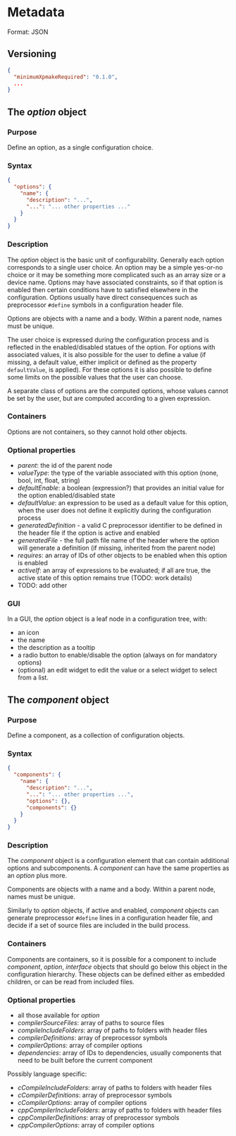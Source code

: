 # Metadata

Format: JSON

## Versioning

```json
{
  "minimumXpmakeRequired": "0.1.0",
  ...
}
```

## The _option_ object

### Purpose

Define an option, as a single configuration choice.

### Syntax

```json
{
  "options": {
    "name": {
      "description": "...",
      "...": "... other properties ..."
    }
  }
}
```

### Description

The _option_ object is the basic unit of configurability.
Generally each option corresponds to a single user choice.
An option may be a simple yes-or-no choice or it may be something more
complicated such as an array size or a device name.
Options may have associated constraints, so if that option is enabled then
certain conditions have to satisfied elsewhere in the configuration.
Options usually have direct consequences such as preprocessor `#define`
symbols in a configuration header file.

Options are objects with a name and a body. Within a parent node, names
must be unique.

The user choice is expressed during the configuration process and is
reflected in the enabled/disabled statues of the option. For options with
associated values, it is also possible for the user to define a value (if
missing, a default value, either implicit or defined as the property
`defaultValue`, is applied). For these options it is also possible to define
some limits on the possible values that the user can choose.

A separate class of options are the computed options, whose values cannot
be set by the user, but are computed according to a given expression.

### Containers

Options are not containers, so they cannot hold other objects.

### Optional properties

- _parent_: the id of the parent node
- _valueType_: the type of the variable associated with this option
  (none, bool, int, float, string)
- _defaultEnable_: a boolean (expression?) that provides an initial
  value for the option enabled/disabled state
- _defaultValue_: an expression to be used as a default value for this
  option, when the user does not define it explicitly during the
  configuration process
- _generatedDefinition_ - a valid C preprocessor identifier to be
  defined in the header file if the option is active and enabled
- _generatedFile_ - the full path file name of the header where the option
  will generate a definition (if missing, inherited from the parent node)
- _requires_: an array of IDs of other objects to be enabled when this
  option is enabled
- _activeIf_: an array of expressions to be evaluated; if all are true,
  the active state of this option remains true (TODO: work details)
- TODO: add other

### GUI

In a GUI, the _option_ object is a leaf node in a configuration tree, with:

- an icon
- the name
- the description as a tooltip
- a radio button to enable/disable the option (always on for mandatory options)
- (optional) an edit widget to edit the value or a select widget to select
  from a list.

## The _component_ object

### Purpose

Define a component, as a collection of configuration objects.

### Syntax

```json
{
  "components": {
    "name": {
      "description": "...",
      "...": "... other properties ...",
      "options": {},
      "components": {}
    }
  }
}
```

### Description

The _component_ object is a configuration element that can contain
additional options and subcomponents. A _component_ can have the
same properties as an _option_ plus more.

Components are objects with a name and a body. Within a parent node, names
must be unique.

Similarly to _option_ objects, if active and enabled, _component_ objects
can generate preprocessor `#define` lines in a configuration header file,
and decide if a set of source files are included in the build process.

### Containers

Components are containers, so it is possible for a component to include
_component_, _option_, _interface_ objects that
should go below this object in the configuration hierarchy.
These objects can be defined either as embedded children, or can be
read from included files.

### Optional properties

- all those available for _option_
- _compilerSourceFiles_: array of paths to source files
- _compileIncludeFolders_: array of paths to folders with header files
- _compilerDefinitions_: array of preprocessor symbols
- _compilerOptions_: array of compiler options
- _dependencies_: array of IDs to dependencies, usually components that need
  to be built before the current component

Possibly language specific:

- _cCompileIncludeFolders_: array of paths to folders with header files
- _cCompilerDefinitions_: array of preprocessor symbols
- _cCompilerOptions_: array of compiler options
- _cppCompilerIncludeFolders_: array of paths to folders with header files
- _cppCompilerDefinitions_: array of preprocessor symbols
- _cppCompilerOptions_: array of compiler options
